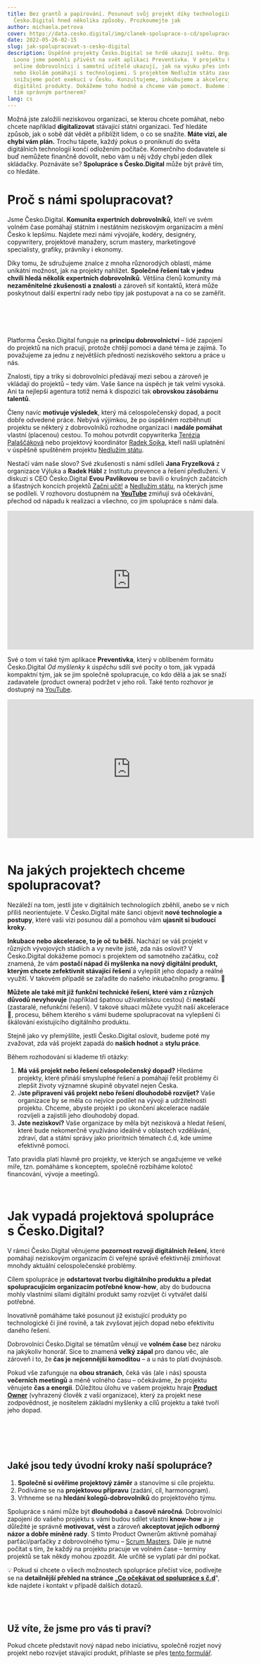 ```yaml
---
title: Bez grantů a papírování. Posunout svůj projekt díky technologiím lze v
  Česko.Digital hned několika způsoby. Prozkoumejte jak
author: michaela.petrova
cover: https://data.cesko.digital/img/clanek-spoluprace-s-cd/spoluprace-cover.png
date: 2022-05-26-02-15
slug: jak-spolupracovat-s-cesko-digital
description: Úspěšné projekty Česko.Digital se hrdě ukazují světu. Organizaci
  Loono jsme pomohli přivést na svět aplikaci Preventivka. V projektu Učíme
  online dobrovolníci i samotní učitelé ukazují, jak na výuku přes internet,
  nebo školám pomáhají s technologiemi. S projektem Nedlužím státu zase
  snižujeme počet exekucí v Česku. Konzultujeme, inkubujeme a akcelerujeme
  digitální produkty. Dokážeme toho hodně a chceme vám pomoct. Budeme i pro vás
  tím správným partnerem?
lang: cs
---
```

Možná jste založili neziskovou organizaci, se kterou chcete pomáhat, nebo chcete například **digitalizovat** stávající státní organizaci. Teď hledáte způsob, jak o sobě dát vědět a přiblížit lidem, o co se snažíte. **Máte vizi, ale chybí vám plán.** Trochu tápete, každý pokus o proniknutí do světa digitálních technologií končí odložením počítače. Komerčního dodavatele si buď nemůžete finančně dovolit, nebo vám u něj vždy chybí jeden dílek skládačky. Poznáváte se? **Spolupráce s Česko.Digital** může být právě tím, co hledáte.

# Proč s námi spolupracovat?

Jsme Česko.Digital. **Komunita expertních dobrovolníků**, kteří ve svém volném čase pomáhají státním i nestátním neziskovým organizacím a mění Česko k lepšímu. Najdete mezi námi vývojáře, kodéry, designéry, copywritery, projektové manažery, scrum mastery, marketingové specialisty, grafiky, právníky i ekonomy.

Díky tomu, že sdružujeme znalce z mnoha různorodých oblastí, máme unikátní možnost, jak na projekty nahlížet. **Společné řešení tak v jednu chvíli hledá několik expertních dobrovolníků**. Většina členů komunity má **nezaměnitelné zkušenosti a znalosti** a zároveň síť kontaktů, která může poskytnout další expertní rady nebo tipy jak postupovat a na co se zaměřit.

<br>

![]()

<br>

Platforma Česko.Digital funguje na **principu dobrovolnictví** – lidé zapojení do projektů na nich pracují, protože chtějí pomoci a dané téma je zajímá. To považujeme za jednu z největších předností neziskového sektoru a práce u nás.

Znalosti, tipy a triky si dobrovolníci předávají mezi sebou a zároveň je vkládají do projektů – tedy vám. Vaše šance na úspěch je tak velmi vysoká. Ani ta nejlepší agentura totiž nemá k dispozici tak **obrovskou zásobárnu talentů**.

Členy navíc **motivuje výsledek**, který má celospolečenský dopad, a pocit dobře odvedené práce. Nebývá výjimkou, že po úspěšném rozběhnutí projektu se některý z dobrovolníků rozhodne organizaci i **nadále pomáhat** vlastní (placenou) cestou. To mohou potvrdit copywriterka [Terézia Palaščáková](https://www.linkedin.com/in/terezia-palascakova/) nebo projektový koordinátor [Radek Sojka](https://www.linkedin.com/in/radek-sojka/), kteří našli uplatnění v úspěšně spuštěném projektu [Nedlužím státu](http://nedluzimstatu.cz/).

Nestačí vám naše slovo? Své zkušenosti s námi sdíleli **Jana Fryzelková** z organizace Výluka a **Radek Hábl** z Institutu prevence a řešení předlužení. V diskuzi s CEO Česko.Digital **Evou Pavlíkovou** se bavili o krušných začátcích a šťastných koncích projektů [Začni učit!](http://zacniucit.cz/) a [Nedlužím státu](http://nedluzimstatu.cz/), na kterých jsme se podíleli. V rozhovoru dostupném na **[YouTube](https://www.youtube.com/watch?v=ep2y01MGN1w&ab_channel=%C4%8Cesko.Digital)** zmiňují svá očekávání, přechod od nápadu k realizaci a všechno, co jim spolupráce s námi dala.

<center><iframe width="560" height="315" src="https://www.youtube.com/embed/ep2y01MGN1w" title="YouTube video player" frameborder="0" allow="accelerometer; autoplay; clipboard-write; encrypted-media; gyroscope; picture-in-picture" allowfullscreen></iframe></center>

Své o tom ví také tým aplikace **Preventivka**, který v oblíbeném formátu Česko.Digital *Od myšlenky k úspěchu* sdílí své pocity o tom, jak vypadá kompaktní tým, jak se jim společně spolupracuje, co kdo dělá a jak se snaží zadavatele (product ownera) podržet v jeho roli. Také tento rozhovor je dostupný na [YouTube](https://www.youtube.com/watch?v=rW3DEOB9-hU&t=4208s).

<center><iframe width="560" height="315" src="https://www.youtube.com/embed/rW3DEOB9-hU" title="YouTube video player" frameborder="0" allow="accelerometer; autoplay; clipboard-write; encrypted-media; gyroscope; picture-in-picture" allowfullscreen></iframe></center>

<br>

# Na jakých projektech chceme spolupracovat?

Nezáleží na tom, jestli jste v digitálních technologiích zběhlí, anebo se v nich příliš neorientujete. V Česko.Digital máte šanci objevit **nové technologie a postupy**, které vaši vizi posunou dál a pomohou vám **ujasnit si budoucí kroky.**

**Inkubace nebo akcelerace, to je oč tu běží.** Nachází se váš projekt v různých vývojových stádiích a vy nevíte jistě, zda nás oslovit? V Česko.Digital dokážeme pomoci s projektem od samotného začátku, což znamená, že vám **postačí nápad či myšlenka na nový digitální produkt, kterým chcete zefektivnit stávající řešení** a vylepšit jeho dopady a reálné využití. V takovém případě se zařadíte do našeho inkubačního programu. 🐣

**Můžete ale také mít již funkční technické řešení, které vám z různých důvodů nevyhovuje** (například špatnou uživatelskou cestou) či **nestačí** (zastaralé, nefunkční řešení). V takové situaci můžete využít naší akcelerace 🚀, procesu, během kterého s vámi budeme spolupracovat na vylepšení či škálování existujícího digitálního produktu.

Stejně jako vy přemýšlíte, jestli Česko.Digital oslovit, budeme poté my zvažovat, zda váš projekt zapadá do **našich hodnot** a **stylu práce**.

Během rozhodování si klademe tři otázky:

1. **Má váš projekt nebo řešení celospolečenský dopad?** Hledáme projekty, které přináší smysluplné řešení a pomáhají řešit problémy či zlepšit životy významné skupině obyvatel nejen Česka.
2. J**ste připraveni váš projekt nebo řešení dlouhodobě rozvíjet?** Vaše organizace by se měla co nejvíce podílet na vývoji a udržitelnosti projektu. Chceme, abyste projekt i po ukončení akcelerace nadále rozvíjeli a zajistili jeho dlouhodobý dopad.
3. **Jste neziskoví?** Vaše organizace by měla být nezisková a hledat řešení, které bude nekomerčně využíváno ideálně v oblastech vzdělávání, zdraví, dat a státní správy jako prioritních tématech č.d, kde umíme efektivně pomoci.

Tato pravidla platí hlavně pro projekty, ve kterých se angažujeme ve velké míře, tzn. pomáháme s konceptem, společně rozbíháme kolotoč financování, vývoje a meetingů.

<br>

# Jak vypadá projektová spolupráce s Česko.Digital?

V rámci Česko.Digital věnujeme **pozornost rozvoji digitálních řešení**, které pomáhají neziskovým organizacím či veřejné správě efektivněji zmírňovat mnohdy aktuální celospolečenské problémy.

Cílem spolupráce je **odstartovat tvorbu digitálního produktu  a předat spolupracujícím organizacím potřebné know-how**, aby do budoucna mohly vlastními silami digitální produkt samy rozvíjet či vytvářet další potřebné.

Inovativně pomáháme také posunout již existující produkty po technologické či jiné rovině, a tak zvyšovat jejich dopad nebo efektivitu daného řešení.

Dobrovolníci Česko.Digital se tématům věnují ve **volném čase** bez nároku na jakýkoliv honorář. Sice to znamená **velký zápal** pro danou věc, ale zároveň i to, že **čas je nejcennější komoditou** – a u nás to platí dvojnásob.

Pokud vše zafunguje na **obou stranách**, čeká vás (ale i nás) spousta **večerních meetingů** a méně volného času – očekáváme, že projektu věnujete **čas a energii**. Důležitou úlohu ve vašem projektu hraje **[Product Owner](https://cesko-digital.atlassian.net/l/c/3V1ow0X9)** (vyhrazený člověk z vaší organizace), který za projekt nese zodpovědnost, je nositelem základní myšlenky a cílů projektu a také tvoří jeho dopad.

<br>

![]()

<br>

## Jaké jsou tedy úvodní kroky naší spolupráce?

1. **Společně si ověříme projektový záměr** a stanovíme si cíle projektu.
2. Podíváme se na **projektovou přípravu** (zadání, cíl, harmonogram).
3. Vrhneme se na **hledání kolegů-dobrovolníků** do projektového týmu.

Spolupráce s námi může být **dlouhodobá** a **časově náročná**. Dobrovolníci zapojení do vašeho projektu s vámi budou sdílet vlastní **know-how** a je důležité je správně **motivovat, vést** ⁠a zároveň **akceptovat jejich odborný názor a dobře míněné rady**. S tímto Product Ownerům aktivně pomáhají parťáci/parťačky z dobrovolného týmu – [Scrum Masters](https://cesko-digital.atlassian.net/l/c/Z1fCbSQ6). Dále je nutné počítat s tím, že každý na projektu pracuje ve volném čase – termíny projektů se tak někdy mohou zpozdit. Ale určitě se vyplatí pár dní počkat.

💡 Pokud si chcete o všech možnostech spolupráce přečíst více, podívejte se na **detailnější přehled na stránce „[Co očekávat od spolupráce s č.d](https://cesko-digital.atlassian.net/l/c/Sf5sJ1es)**", kde najdete i kontakt v případě dalších dotazů.

<br>

<br>

## Už víte, že jsme pro vás ti praví?

Pokud chcete představit nový nápad nebo iniciativu, společně rozjet nový projekt nebo rozvíjet stávající produkt, přihlaste se přes [tento formulář](https://airtable.com/shrP207QR9RrHTZEi).